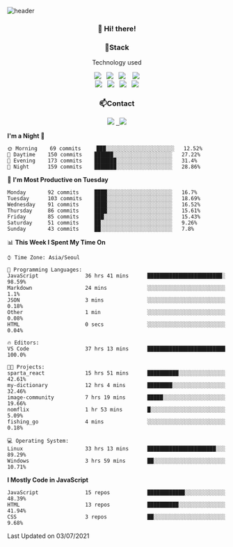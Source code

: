 ![header](https://capsule-render.vercel.app/api?type=waving&color=gradient&height=200&text=Che-ri&fontAlign=70&fontAlignY=40&animation=twinkling)

<h3 align="center">👋 Hi! there!</h3>

<h3 align="center">📌Stack</h3>
<p align="center">Technology used</p>
<div align="center"><img src="https://img.shields.io/badge/HTML5-e74c3c?style=flat-square&logo=HTML5&logoColor=white"></img> &nbsp <img src="https://img.shields.io/badge/CSS3-0A84FF?style=flat-square&logo=CSS3&logoColor=white"></img>  &nbsp <img src="https://img.shields.io/badge/SCSS-fd79a8?style=flat-square&logo=Sass&logoColor=white"/></a>&nbsp  &nbsp <img src="https://img.shields.io/badge/styled%2Dcomponents-DB7093?style=flat-square&logo=styled%2Dcomponents&logoColor=white"/></a>
<br><img src="https://img.shields.io/badge/JavaScript-FFCD11?style=flat-square&logo=JavaScript&logoColor=white"></img> &nbsp <img src="https://img.shields.io/badge/React-00BCF6?style=flat-square&logo=React&logoColor=white"></img> &nbsp <img src="https://img.shields.io/badge/Redux-764ABC?style=flat-square&logo=Redux&logoColor=white"/></a> &nbsp <img src="https://img.shields.io/badge/jQuery-3655FF?style=flat-square&logo=jQuery&logoColor=white"></img></div>

<h3 align="center">📫Contact</h3>
<div align="center"><a href="https://cheri.tistory.com/"><img src="https://img.shields.io/badge/Cheri-AD29B6?style=flat-square&logo=Tidal&logoColor=white"/></a> <a href="rnjs1135@gmail.com"> &nbsp <img src="https://img.shields.io/badge/Gmail-EA4335?style=flat-square&logo=Gmail&logoColor=white"/></a></div>

<!--START_SECTION:waka-->
**I'm a Night 🦉** 

```text
🌞 Morning    69 commits     ███░░░░░░░░░░░░░░░░░░░░░░   12.52% 
🌆 Daytime    150 commits    ██████░░░░░░░░░░░░░░░░░░░   27.22% 
🌃 Evening    173 commits    ███████░░░░░░░░░░░░░░░░░░   31.4% 
🌙 Night      159 commits    ███████░░░░░░░░░░░░░░░░░░   28.86%

```
📅 **I'm Most Productive on Tuesday** 

```text
Monday       92 commits     ████░░░░░░░░░░░░░░░░░░░░░   16.7% 
Tuesday      103 commits    ████░░░░░░░░░░░░░░░░░░░░░   18.69% 
Wednesday    91 commits     ████░░░░░░░░░░░░░░░░░░░░░   16.52% 
Thursday     86 commits     ████░░░░░░░░░░░░░░░░░░░░░   15.61% 
Friday       85 commits     ███░░░░░░░░░░░░░░░░░░░░░░   15.43% 
Saturday     51 commits     ██░░░░░░░░░░░░░░░░░░░░░░░   9.26% 
Sunday       43 commits     ██░░░░░░░░░░░░░░░░░░░░░░░   7.8%

```


📊 **This Week I Spent My Time On** 

```text
⌚︎ Time Zone: Asia/Seoul

💬 Programming Languages: 
JavaScript               36 hrs 41 mins      ████████████████████████░   98.59% 
Markdown                 24 mins             ░░░░░░░░░░░░░░░░░░░░░░░░░   1.1% 
JSON                     3 mins              ░░░░░░░░░░░░░░░░░░░░░░░░░   0.18% 
Other                    1 min               ░░░░░░░░░░░░░░░░░░░░░░░░░   0.08% 
HTML                     0 secs              ░░░░░░░░░░░░░░░░░░░░░░░░░   0.04%

🔥 Editors: 
VS Code                  37 hrs 13 mins      █████████████████████████   100.0%

🐱‍💻 Projects: 
sparta_react             15 hrs 51 mins      ██████████░░░░░░░░░░░░░░░   42.61% 
my-dictionary            12 hrs 4 mins       ████████░░░░░░░░░░░░░░░░░   32.46% 
image-community          7 hrs 19 mins       █████░░░░░░░░░░░░░░░░░░░░   19.66% 
nomflix                  1 hr 53 mins        █░░░░░░░░░░░░░░░░░░░░░░░░   5.09% 
fishing_go               4 mins              ░░░░░░░░░░░░░░░░░░░░░░░░░   0.18%

💻 Operating System: 
Linux                    33 hrs 13 mins      ██████████████████████░░░   89.29% 
Windows                  3 hrs 59 mins       ██░░░░░░░░░░░░░░░░░░░░░░░   10.71%

```

**I Mostly Code in JavaScript** 

```text
JavaScript               15 repos            ████████████░░░░░░░░░░░░░   48.39% 
HTML                     13 repos            ██████████░░░░░░░░░░░░░░░   41.94% 
CSS                      3 repos             ██░░░░░░░░░░░░░░░░░░░░░░░   9.68%

```



 Last Updated on 03/07/2021
<!--END_SECTION:waka-->
